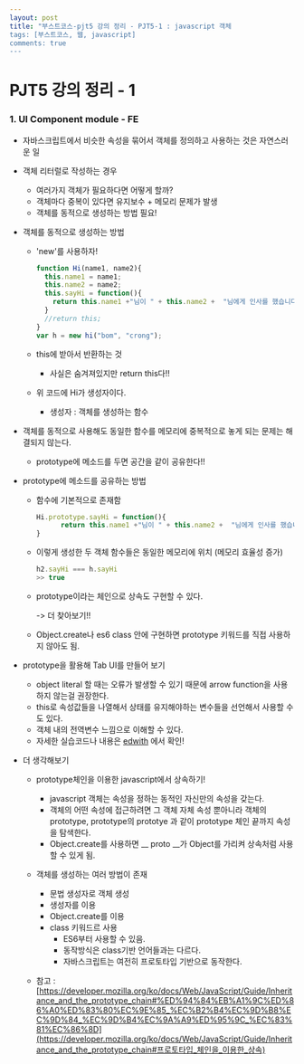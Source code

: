 ```yaml
---
layout: post
title: "부스트코스-pjt5 강의 정리 - PJT5-1 : javascript 객체
tags: [부스트코스, 웹, javascript]
comments: true
---
```


# PJT5 강의 정리 - 1

### **1. UI Component module - FE**

- 자바스크립트에서 비슷한 속성을 묶어서 객체를 정의하고 사용하는 것은 자연스러운 일



- 객체 리터럴로 작성하는 경우

  - 여러가지 객체가 필요하다면 어떻게 할까? 
  - 객체마다 중복이 있다면 유지보수 + 메모리 문제가 발생
  - 객체를 동적으로 생성하는 방법 필요!

  

- 객체를 동적으로 생성하는 방법

  - 'new'를 사용하자!

    ```javascript
    function Hi(name1, name2){
      this.name1 = name1;
      this.name2 = name2;
      this.sayHi = function(){
        return this.name1 +"님이 " + this.name2 +  "님에게 인사를 했습니다!";
      }
      //return this;
    }
    var h = new hi("bom", "crong");
    ```

  - this에 받아서 반환하는 것

    - 사실은 숨겨져있지만 return this다!!

  - 위 코드에 Hi가 생성자이다.
    
    - 생성자 : 객체를 생성하는 함수

  

- 객체를 동적으로 사용해도 동일한 함수를 메모리에 중복적으로 놓게 되는 문제는 해결되지 않는다.

  - prototype에 메소드를 두면 공간을 같이 공유한다!!

    

- prototype에 메소드를 공유하는 방법

  - 함수에 기본적으로 존재함

    ```javascript
    Hi.prototype.sayHi = function(){
          return this.name1 +"님이 " + this.name2 +  "님에게 인사를 했습니다!";
    }
    ```

  - 이렇게 생성한 두 객체 함수들은 동일한 메모리에 위치 (메모리 효율성 증가)

    ```javascript
    h2.sayHi === h.sayHi
    >> true
    ```

  - prototype이라는 체인으로 상속도 구현할 수 있다.

    -> 더 찾아보기!! 

  - Object.create나 es6 class 안에 구현하면 prototype 키워드를 직접 사용하지 않아도 됨. 




- prototype을 활용해 Tab UI를 만들어 보기
  - object literal 할 때는 오류가 발생할 수 있기 때문에 arrow function을 사용하지 않는걸 권장한다.
  -  this로 속성값들을 나열해서 상태를 유지해야하는 변수들을 선언해서 사용할 수도 있다.
    - 객체 내의 전역변수 느낌으로 이해할 수 있다.
  - 자세한 실습코드나 내용은 [edwith]("https://www.edwith.org/boostcourse-web/lecture/16795/") 에서 확인!



- 더 생각해보기

  - prototype체인을 이용한  javascript에서 상속하기!

    - javascript 객체는 속성을 정하는 동적인 자신만의 속성을 갖는다.
    - 객체의 어떤 속성에 접근하려면 그 객체 자체 속성 뿐아니라 객체의 prototype, prototype의 prototye 과 같이 prototype 체인 끝까지 속성을 탐색한다.
    - Object.create를 사용하면 __ proto __가 Object를 가리켜 상속처럼 사용할 수 있게 됨.

    

  - 객체를 생성하는 여러 방법이 존재

    - 문법 생성자로 객체 생성
    - 생성자를 이용
    - Object.create를 이용
    - class 키워드르 사용
      - ES6부터 사용할 수 있음.
      - 동작방식은 class기반 언어들과는 다르다.
      - 자바스크립트는 여전히 프로토타입 기반으로 동작한다.

  - 참고 : [https://developer.mozilla.org/ko/docs/Web/JavaScript/Guide/Inheritance_and_the_prototype_chain#%ED%94%84%EB%A1%9C%ED%86%A0%ED%83%80%EC%9E%85_%EC%B2%B4%EC%9D%B8%EC%9D%84_%EC%9D%B4%EC%9A%A9%ED%95%9C_%EC%83%81%EC%86%8D](https://developer.mozilla.org/ko/docs/Web/JavaScript/Guide/Inheritance_and_the_prototype_chain#프로토타입_체인을_이용한_상속)

    

